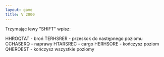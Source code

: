 ```yaml
---
layout: game
title: V 2000
---
```


Trzymając lewy "SHIFT" wpisz:

HHROQTAT 	- broń
TERHSRER 	- przeskok do następnego poziomu
CCHASERQ 	- naprawy
HTARSREC 	- cargo
HERHSORE 	- kończysz poziom
QHEROEST 	- kończysz wszystkie poziomy

